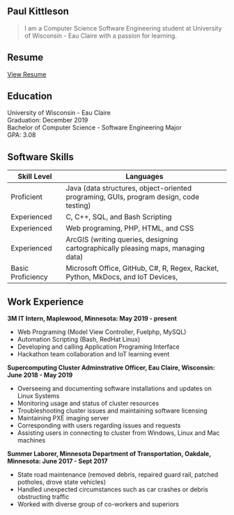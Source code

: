 ## Paul Kittleson
> I am a Computer Science Software Engineering student at University of Wisconsin - Eau Claire with a passion for learning. 

## Resume
[View Resume](./Paul_Kittleson_Resume.pdf)
## Education
 University of Wisconsin - Eau Claire  
 Graduation: December 2019  
 Bachelor of Computer Science - Software Engineering Major  
 GPA: 3.08

## Software Skills

| Skill Level | Languages |
| ------ | ----------- |
| Proficient|  Java (data structures, object-oriented programing, GUIs, program design, code testing) 
| Experienced | C, C++, SQL, and Bash Scripting
| Experienced | Web programing, PHP, HTML, and CSS 
| Experienced |  ArcGIS (writing queries, designing cartographically pleasing maps, managing data) 
| Basic Proficiency | Microsoft Office, GitHub, C#, R, Regex, Racket, Python, MkDocs, and IoT Devices,

## Work Experience
**3M IT Intern, Maplewood, Minnesota: May 2019 - present**

* Web Programing (Model View Controller, Fuelphp, MySQL)
* Automation Scripting (Bash, RedHat Linux)
* Developing and calling Application Programing Interface
* Hackathon team collaboration and IoT learning event

**Supercomputing Cluster Adminstrative Officer, Eau Claire, Wisconsin: June 2018 - May 2019**

* Overseeing and documenting software installations and updates on Linux Systems   
* Monitoring usage and status of cluster resources   
* Troubleshooting cluster issues and maintaining software licensing  
* Maintaining PXE imaging server   
* Corresponding with users regarding issues and requests   
* Assisting users in connecting to cluster from Windows, Linux and Mac machines   

**Summer Laborer, Minnesota Department of Transportation, Oakdale, Minnesota: June 2017 - Sept 2017**

* State road maintenance (removed debris, repaired guard rail, patched potholes, drove state vehicles)   
* Handled unexpected circumstances such as car crashes or debris obstructing traffic   
* Worked with diverse group of co-workers and superiors   
